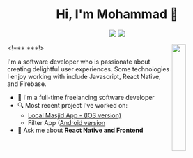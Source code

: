 
<h1 align="center">Hi, I'm Mohammad 👋</h1>
<p align="center">
    <a href="https://www.linkedin.com/in/mohamedabkal"><img src="https://img.shields.io/badge/Linkedin-%230177B5?style=flat&logo=linkedin&logoColor=white"/></a>
    <a href="mailto:mohamed.abqal@gmail.com"><img src="https://img.shields.io/badge/Gmail-%23E4415F?style=flat&logo=gmail&logoColor=white"/></a>
  </p>
  
  <!***
  <img src="https://github.com/mohamedabusrea/mohamedabusrea/blob/master/profile-img.png" align="right" width="25%"/>
  ***!>

I'm a software developer who is passionate about creating delightful user experiences. Some technologies I enjoy working with include Javascript, React Native, and Firebase.

- 🔭 I'm a full-time freelancing software developer
- 🔍 Most recent project I've worked on: 
  - [Local Masjid App - (IOS version)](https://apple.co/2F7v51K)
  - Filter App ([Android version](https://play.google.com/store/apps/details?id=com.joinfilter.customer)
- 💬 Ask me about **React Native and Frontend**
